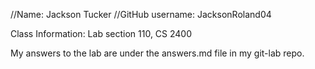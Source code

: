 //Name: Jackson Tucker
//GitHub username: JacksonRoland04

Class Information:
     Lab section 110, CS 2400


My answers to the lab are under the answers.md file in my git-lab repo.

